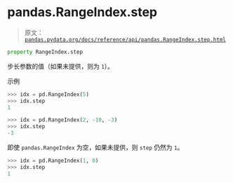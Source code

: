 # pandas.RangeIndex.step

> 原文：[`pandas.pydata.org/docs/reference/api/pandas.RangeIndex.step.html`](https://pandas.pydata.org/docs/reference/api/pandas.RangeIndex.step.html)

```py
property RangeIndex.step
```

步长参数的值（如果未提供，则为 `1`）。

示例

```py
>>> idx = pd.RangeIndex(5)
>>> idx.step
1 
```

```py
>>> idx = pd.RangeIndex(2, -10, -3)
>>> idx.step
-3 
```

即使 `pandas.RangeIndex` 为空，如果未提供，则 `step` 仍然为 `1`。

```py
>>> idx = pd.RangeIndex(1, 0)
>>> idx.step
1 
```
